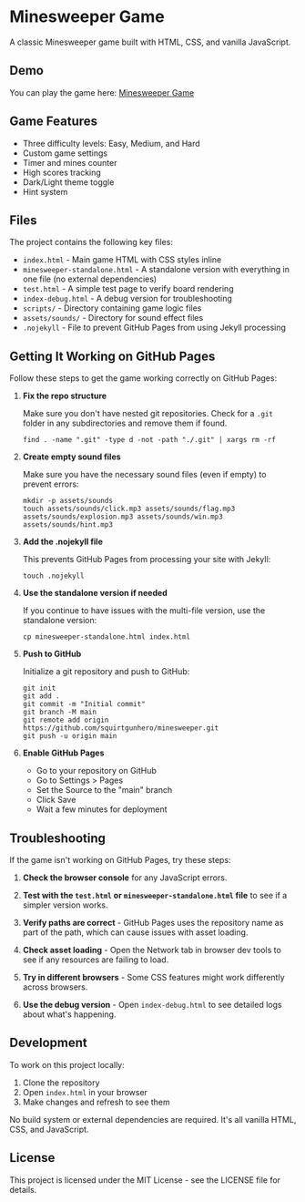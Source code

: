 # Minesweeper Game

A classic Minesweeper game built with HTML, CSS, and vanilla JavaScript.

## Demo

You can play the game here: [Minesweeper Game](https://squirtgunhero.github.io/minesweeper/)

## Game Features

- Three difficulty levels: Easy, Medium, and Hard
- Custom game settings
- Timer and mines counter
- High scores tracking
- Dark/Light theme toggle
- Hint system

## Files

The project contains the following key files:

- `index.html` - Main game HTML with CSS styles inline
- `minesweeper-standalone.html` - A standalone version with everything in one file (no external dependencies)
- `test.html` - A simple test page to verify board rendering
- `index-debug.html` - A debug version for troubleshooting
- `scripts/` - Directory containing game logic files
- `assets/sounds/` - Directory for sound effect files
- `.nojekyll` - File to prevent GitHub Pages from using Jekyll processing

## Getting It Working on GitHub Pages

Follow these steps to get the game working correctly on GitHub Pages:

1. **Fix the repo structure**

   Make sure you don't have nested git repositories. Check for a `.git` folder in any subdirectories and remove them if found.

   ```
   find . -name ".git" -type d -not -path "./.git" | xargs rm -rf
   ```

2. **Create empty sound files**

   Make sure you have the necessary sound files (even if empty) to prevent errors:

   ```
   mkdir -p assets/sounds
   touch assets/sounds/click.mp3 assets/sounds/flag.mp3 assets/sounds/explosion.mp3 assets/sounds/win.mp3 assets/sounds/hint.mp3
   ```

3. **Add the .nojekyll file**

   This prevents GitHub Pages from processing your site with Jekyll:

   ```
   touch .nojekyll
   ```

4. **Use the standalone version if needed**

   If you continue to have issues with the multi-file version, use the standalone version:

   ```
   cp minesweeper-standalone.html index.html
   ```

5. **Push to GitHub**

   Initialize a git repository and push to GitHub:

   ```
   git init
   git add .
   git commit -m "Initial commit"
   git branch -M main
   git remote add origin https://github.com/squirtgunhero/minesweeper.git
   git push -u origin main
   ```

6. **Enable GitHub Pages**

   - Go to your repository on GitHub
   - Go to Settings > Pages
   - Set the Source to the "main" branch
   - Click Save
   - Wait a few minutes for deployment

## Troubleshooting

If the game isn't working on GitHub Pages, try these steps:

1. **Check the browser console** for any JavaScript errors.

2. **Test with the `test.html` or `minesweeper-standalone.html` file** to see if a simpler version works.

3. **Verify paths are correct** - GitHub Pages uses the repository name as part of the path, which can cause issues with asset loading.

4. **Check asset loading** - Open the Network tab in browser dev tools to see if any resources are failing to load.

5. **Try in different browsers** - Some CSS features might work differently across browsers.

6. **Use the debug version** - Open `index-debug.html` to see detailed logs about what's happening.

## Development

To work on this project locally:

1. Clone the repository
2. Open `index.html` in your browser
3. Make changes and refresh to see them

No build system or external dependencies are required. It's all vanilla HTML, CSS, and JavaScript.

## License

This project is licensed under the MIT License - see the LICENSE file for details. 